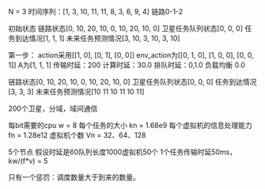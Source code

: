 N = 3
时间序列：[1, 3, 10, 11, 11, 8, 3, 6, 9, 4]
链路0-1-2

初始状态
链路状态[0, 10, 20, 10, 0, 10, 20, 10, 0]
卫星任务队列状态[0, 0, 0]
任务到达情况[1, 1, 1]
未来任务预测情况[3, 10, 3, 10, 3, 10]


第一步：
action采用[[1, 0], [0, 1], [0, 0]]
env_action为[[0, 1, 0], [1, 0, 0], [0, 0, 1]]
A为[1, 1, 1]
传输时延：200
计算时延：30.0
排队时延：0,1.0
负载均衡  0.0

链路状态[0, 10, 20, 10, 0, 10, 20, 10, 0]
卫星任务队列状态[0, 0, 0]
任务到达情况[3, 3, 3]
未来任务预测情况[10 11 10 11 10 11]






200个卫星，分域，域间通信





每bit需要的cpu w = 8
每个任务的大小  kn = 1.68e9
每个虚拟机的信息处理能力 fn = 1.28e12
虚拟机个数 Vn = 32、64、128







5个节点 假设时延是60队列长度1000虚拟机50个 
1个任务传输时延50ms，kw/(f*v) = 5

只有一个惩罚：调度数量大于到来的数量。









